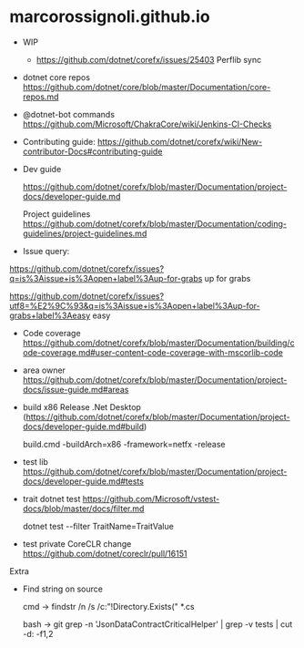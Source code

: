 # marcorossignoli.github.io

* WIP<br>
  * https://github.com/dotnet/corefx/issues/25403 Perflib sync
  
* dotnet core repos https://github.com/dotnet/core/blob/master/Documentation/core-repos.md

* @dotnet-bot commands https://github.com/Microsoft/ChakraCore/wiki/Jenkins-CI-Checks

* Contributing guide: 
https://github.com/dotnet/corefx/wiki/New-contributor-Docs#contributing-guide

* Dev guide

  https://github.com/dotnet/corefx/blob/master/Documentation/project-docs/developer-guide.md
  
  Project guidelines https://github.com/dotnet/corefx/blob/master/Documentation/coding-guidelines/project-guidelines.md


* Issue query: 

https://github.com/dotnet/corefx/issues?q=is%3Aissue+is%3Aopen+label%3Aup-for-grabs up for grabs

https://github.com/dotnet/corefx/issues?utf8=%E2%9C%93&q=is%3Aissue+is%3Aopen+label%3Aup-for-grabs+label%3Aeasy easy


* Code coverage https://github.com/dotnet/corefx/blob/master/Documentation/building/code-coverage.md#user-content-code-coverage-with-mscorlib-code

* area owner https://github.com/dotnet/corefx/blob/master/Documentation/project-docs/issue-guide.md#areas

* build x86 Release .Net Desktop (https://github.com/dotnet/corefx/blob/master/Documentation/project-docs/developer-guide.md#build)

  build.cmd -buildArch=x86 -framework=netfx -release
  
* test lib https://github.com/dotnet/corefx/blob/master/Documentation/project-docs/developer-guide.md#tests

* trait dotnet test https://github.com/Microsoft/vstest-docs/blob/master/docs/filter.md

  dotnet test --filter TraitName=TraitValue

* test private CoreCLR change https://github.com/dotnet/coreclr/pull/16151

Extra

* Find string on source

  cmd -> findstr /n /s /c:"!Directory.Exists("  *.cs
  
  bash -> git grep -n 'JsonDataContractCriticalHelper' | grep -v tests | cut -d: -f1,2 
